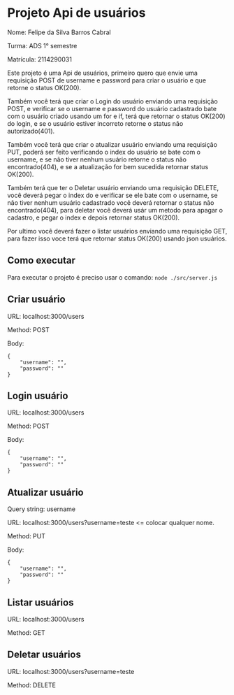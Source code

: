 # Projeto Api de usuários

Nome: Felipe da Silva Barros Cabral

Turma: ADS 1° semestre

Matrícula: 2114290031

Este projeto é uma Api de usuários, primeiro quero que envie uma requisição POST de username e password para criar o 
usuário e que retorne o status OK(200). 

Também você terá que criar o Login do usuário enviando uma requisição POST, e verificar se o username e password 
do usuário cadastrado bate com o usuário criado usando um for e if, terá que retornar o status OK(200) do login, 
e se o usuário estiver incorreto retorne o status não autorizado(401).

Também você terá que criar o atualizar usuário enviando uma requisição PUT, poderá ser feito verificando o 
index do usuário se bate com o username, e se não tiver nenhum usuário retorne o status não encontrado(404), 
e se a atualização for bem sucedida retornar status OK(200).

Também terá que ter o Deletar usuário enviando uma requisição DELETE, você deverá pegar o index do e verificar 
se ele bate com o username, se não tiver nenhum usuário cadastrado você deverá retornar o status não encontrado(404), 
para deletar você deverá usár um metodo para apagar o cadastro, e pegar o index e depois retornar status OK(200).

Por ultimo você deverá fazer o listar usuários enviando uma requisição GET, para fazer isso voce terá que retornar 
status OK(200) usando json usuários.

## Como executar
Para executar o projeto é preciso usar o comando:
```node ./src/server.js```

## Criar usuário

URL: localhost:3000/users

Method: POST

Body: 
```
{
    "username": "",
    "password": ""
}
  ```
## Login usuário

URL: localhost:3000/users

Method: POST

Body:
```
{
    "username": "",
    "password": ""
}
  ```
## Atualizar usuário

Query string:
username

URL: localhost:3000/users?username=teste <= colocar qualquer nome.

Method: PUT

Body:
```
{
    "username": "",
    "password": ""
}
  ```
## Listar usuários

URL: localhost:3000/users

Method: GET


## Deletar usuários

URL: localhost:3000/users?username=teste

Method: DELETE

